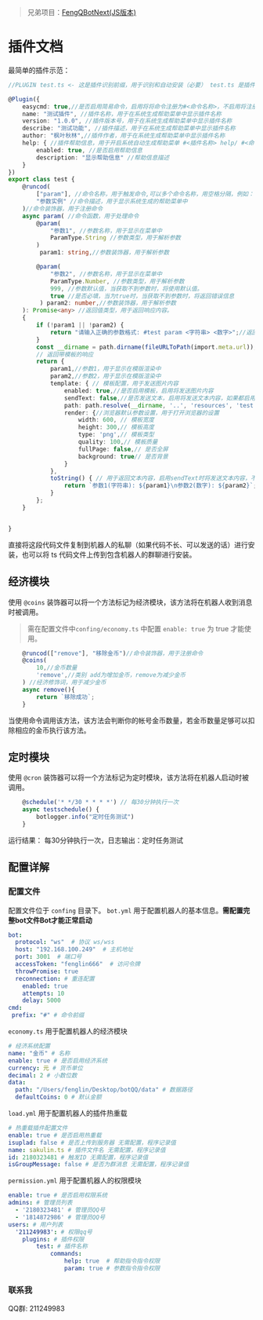 > 兄弟项目：[FengQBotNext(JS版本)](https://github.com/actredphos2017/FengQBotNext)
# 插件文档

最简单的插件示范：

```ts
//PLUGIN test.ts <- 这是插件识别前缀，用于识别和自动安装（必要） test.ts 是插件文件名,和类名保持一致

@Plugin({
    easycmd: true,//是否启用简易命令，启用将将命令注册为#<命令名称>，不启用将注册为#<插件名称> <命令名称>
    name: "测试插件", //插件名称，用于在系统生成帮助菜单中显示插件名称
    version: "1.0.0", //插件版本号，用于在系统生成帮助菜单中显示插件名称
    describe: "测试功能", //插件描述，用于在系统生成帮助菜单中显示插件名称
    author: "枫叶秋林",//插件作者，用于在系统生成帮助菜单中显示插件名称
    help: { //插件帮助信息，用于开启系统自动生成帮助菜单 #<插件名称> help/ #<命令名称>
        enabled: true, //是否启用帮助信息
        description: "显示帮助信息" //帮助信息描述
    }
})
export class test {
    @runcod(
        ["param"], //命令名称，用于触发命令,可以多个命令名称，用空格分隔，例如：["param", "param2"]
        "参数实例" //命令描述，用于显示系统生成的帮助菜单中
    )//命令装饰器，用于注册命令
    async param( //命令函数，用于处理命令
        @param(
            "参数1", //参数名称，用于显示在菜单中 
            ParamType.String //参数类型，用于解析参数
        )
         param1: string,//参数装饰器，用于解析参数

        @param(
            "参数2", //参数名称，用于显示在菜单中
            ParamType.Number, //参数类型，用于解析参数
            999, //参数默认值，当获取不到参数时，将使用默认值。
            true //是否必填，当为true时，当获取不到参数时，将返回错误信息
         ) param2: number,//参数装饰器，用于解析参数
    ): Promise<any> //返回值类型，用于返回响应内容。 
    {
        if (!param1 || !param2) {
            return "请输入正确的参数格式: #test param <字符串> <数字>";//返回错误信息，用于显示在菜单中
        }
        const __dirname = path.dirname(fileURLToPath(import.meta.url)); //获取当前文件的目录名
        // 返回带模板的响应
        return {
            param1,//参数1，用于显示在模版渲染中
            param2,//参数2，用于显示在模版渲染中
            template: { // 模板配置，用于发送图片内容
                enabled: true,//是否启用模板，启用将发送图片内容
                sendText: false,//是否发送文本，启用将发送文本内容，如果都启用则发送两条消息
                path: path.resolve(__dirname, '..', 'resources', 'test', 'param.html'),//模版路径，推荐按规范放置在resources目录下
                render: {//浏览器默认参数设置，用于打开浏览器的设置
                    width: 600, // 模板宽度
                    height: 300,// 模板高度
                    type: 'png',// 模板类型
                    quality: 100,// 模板质量
                    fullPage: false,// 是否全屏
                    background: true// 是否背景
                }
            },
            toString() { // 用于返回文本内容，启用sendText时将发送文本内容，不启用时将发送图片内容，图片发送失败时发送文字内容
                return `参数1(字符串): ${param1}\n参数2(数字): ${param2}`;
            }
        };
    }


}
```
直接将这段代码文件复制到机器人的私聊（如果代码不长、可以发送的话）进行安装，也可以将 ts 代码文件上传到包含机器人的群聊进行安装。

## 经济模块
使用 `@coins` 装饰器可以将一个方法标记为经济模块，该方法将在机器人收到消息时被调用。
> 需在配置文件中`confing/economy.ts` 中配置 `enable: true` 为 true 才能使用。
```ts
    @runcod(["remove"], "移除金币")//命令装饰器，用于注册命令
    @coins(
        10,//金币数量
        'remove',//类别 add为增加金币，remove为减少金币
    ) //经济修饰词，用于减少金币
    async remove(){
        return `移除成功`;
    }
```
当使用命令调用该方法，该方法会判断你的帐号金币数量，若金币数量足够可以扣除相应的金币执行该方法。

## 定时模块
使用 `@cron` 装饰器可以将一个方法标记为定时模块，该方法将在机器人启动时被调用。
```ts
    @schedule('* */30 * * * *') // 每30分钟执行一次
    async testschedule() {
        botlogger.info("定时任务测试")
    }
```
运行结果： 每30分钟执行一次，日志输出：定时任务测试

## 配置详解
### 配置文件
配置文件位于 `confing` 目录下。
`bot.yml` 用于配置机器人的基本信息。**需配置完整bot文件Bot才能正常启动**

```yml
bot:
  protocol: "ws"  # 协议 ws/wss
  host: "192.168.100.249"  # 主机地址
  port: 3001  # 端口号
  accessToken: "fenglin666"  # 访问令牌
  throwPromise: true
  reconnection: # 重连配置
    enabled: true
    attempts: 10
    delay: 5000
cmd:
 prefix: "#" # 命令前缀

```

`economy.ts` 用于配置机器人的经济模块
```yml
# 经济系统配置
name: "金币" # 名称
enable: true # 是否启用经济系统
currency: 元 # 货币单位
decimal: 2 # 小数位数
data:
  path: "/Users/fenglin/Desktop/botQQ/data" # 数据路径
  defaultCoins: 0 # 默认金额
```
`load.yml` 用于配置机器人的插件热重载
```yml
# 热重载插件配置文件
enable: true # 是否启用热重载
isuplad: false # 是否上传到服务器 无需配置，程序记录值
name: sakulin.ts # 插件文件名 无需配置，程序记录值
id: 2180323481 # 触发ID 无需配置，程序记录值
isGroupMessage: false # 是否为群消息 无需配置，程序记录值
```
`permission.yml` 用于配置机器人的权限模块
```yml
enable: true # 是否启用权限系统
admins: # 管理员列表
  - '2180323481' # 管理员QQ号
  - '1814872986' # 管理员QQ号
users: # 用户列表
  '211249983': # 权限qq号
    plugins: # 插件权限
        test: # 插件名称
            commands:
                help: true  # 帮助指令指令权限
                param: true # 参数指令指令权限
```

### 联系我
QQ群: 211249983
